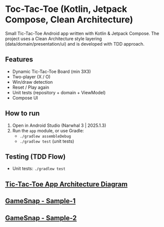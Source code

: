 # Toc-Tac-Toe (Kotlin, Jetpack Compose, Clean Architecture)

Small Tic-Tac-Toe Android app written with Kotlin & Jetpack Compose. 
The project uses a Clean Architecture style layering (data/domain/presentation/ui) and is developed with TDD approach.

## Features

- Dynamic Tic-Tac-Toe Board (min 3X3)
- Two-player (X / O)
- Win/draw detection
- Reset / Play again
- Unit tests (repository + domain + ViewModel)
- Compose UI

## How to run

1. Open in Android Studio (Narwhal 3 | 2025.1.3)
2. Run the `app` module, or use Gradle:
   - `./gradlew assembleDebug`
   - `./gradlew test` (unit tests)

## Testing (TDD Flow)

- Unit tests: `./gradlew test`

## [Tic-Tac-Toe App Architecture Diagram](project-images/architecture-tic-tac-toe.jpeg)

## [GameSnap - Sample-1](project-images/sample1.png)

## [GameSnap - Sample-2](project-images/sample1.png)
